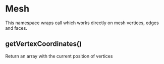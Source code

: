 # Mesh

This namespace wraps call which works directly on mesh vertices, edges and faces.

## getVertexCoordinates()

Return an array with the current position of vertices

